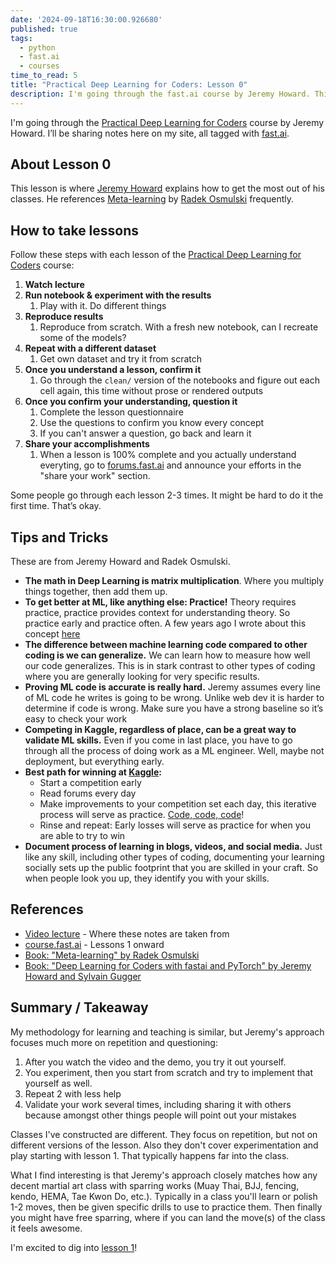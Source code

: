 ```yaml
---
date: '2024-09-18T16:30:00.926680'
published: true
tags:
  - python
  - fast.ai
  - courses
time_to_read: 5
title: "Practical Deep Learning for Coders: Lesson 0"
description: I'm going through the fast.ai course by Jeremy Howard. This is the course notes for lesson 0.
---
```


I'm going through the [Practical Deep Learning for Coders](http://course.fast.ai) course by Jeremy Howard. I’ll be sharing notes here on my site, all tagged with [fast.ai](https://daniel.feldroy.com/tags/fast.ai).

## About Lesson 0

This lesson is where [Jeremy Howard](https://en.wikipedia.org/wiki/Jeremy_Howard_(entrepreneur)) explains how to get the most out of his classes. He references [Meta-learning](https://rosmulski.gumroad.com/l/learn_machine_learning/blog) by [Radek Osmulski](https://radekosmulski.com/) frequently.


## How to take lessons

Follow these steps with each lesson of the [Practical Deep Learning for Coders](http://course.fast.ai) course:

1. **Watch lecture**
2. **Run notebook & experiment with the results**
   1. Play with it. Do different things  
3. **Reproduce results**
   1. Reproduce from scratch. With a fresh new notebook, can I recreate some of the models?  
4. **Repeat with a different dataset**
   1. Get own dataset and try it from scratch
5. **Once you understand a lesson, confirm it**
   1. Go through the `clean/` version of the notebooks and figure out each cell again, this time without prose or rendered outputs
6. **Once you confirm your understanding, question it**
   1. Complete the lesson questionnaire
   2. Use the questions to confirm you know every concept
   3. If you can't answer a question, go back and learn it 
7. **Share your accomplishments**
   1. When a lesson is 100% complete and you actually understand everyting, go to [forums.fast.ai](https://forums.fast.ai/) and announce your efforts in the "share your work" section.

Some people go through each lesson 2-3 times. It might be hard to do it the first time. That’s okay.




## Tips and Tricks

These are from Jeremy Howard and Radek Osmulski.

* **The math in Deep Learning is matrix multiplication**. Where you multiply things together, then add them up.   
* **To get better at ML, like anything else: Practice!** Theory requires practice, practice provides context for understanding theory. So practice early and practice often. A few years ago I wrote about this concept [here](https://daniel.feldroy.com/posts/code-code-code)
* **The difference between machine learning code compared to other coding is we can generalize.** We can learn how to measure how well our code generalizes. This is in stark contrast to other types of coding where you are generally looking for very specific results.  
* **Proving ML code is accurate is really hard.** Jeremy assumes every line of ML code he writes is going to be wrong. Unlike web dev it is harder to determine if code is wrong. Make sure you have a strong baseline so it’s easy to check your work  
* **Competing in Kaggle, regardless of place, can be a great way to validate ML skills.** Even if you come in last place, you have to go through all the process of doing work as a ML engineer. Well, maybe not deployment, but everything early.  
* **Best path for winning at [Kaggle](https://www.kaggle.com/):**  
  * Start a competition early  
  * Read forums every day  
  * Make improvements to your competition set each day, this iterative process will serve as practice. [Code, code, code](https://daniel.feldroy.com/posts/code-code-code)!
  * Rinse and repeat: Early losses will serve as practice for when you are able to try to win  
* **Document process of learning in blogs, videos, and social media.** Just like any skill, including other types of coding, documenting your learning socially sets up the public footprint that you are skilled in your craft. So when people look you up, they identify you with your skills.

## References

* [Video lecture](https://www.youtube.com/watch?v=gGxe2mN3kAg&ab_channel=JeremyHoward) - Where these notes are taken from
* [course.fast.ai](http://course.fast.ai) - Lessons 1 onward
* [Book: "Meta-learning" by Radek Osmulski](https://rosmulski.gumroad.com/l/learn_machine_learning/blog)  
* [Book: "Deep Learning for Coders with fastai and PyTorch" by Jeremy Howard and Sylvain Gugger](https://www.amazon.com/Deep-Learning-Coders-fastai-PyTorch/dp/1492045527?tag=mlinar-20)

## Summary / Takeaway

My methodology for learning and teaching is similar, but Jeremy's approach focuses much more on repetition and questioning:

1. After you watch the video and the demo, you try it out yourself. 
2. You experiment, then you start from scratch and try to implement that yourself as well. 
3. Repeat 2 with less help
4. Validate your work several times, including sharing it with others because amongst other things people will point out your mistakes

Classes I've constructed are different. They focus on repetition, but not on different versions of the lesson. Also they don't cover experimentation and play starting with lesson 1. That typically happens far into the class. 

What I find interesting is that Jeremy's approach closely matches how any decent martial art class with sparring works (Muay Thai, BJJ, fencing, kendo, HEMA, Tae Kwon Do, etc.). Typically in a class you'll learn or polish 1-2 moves, then be given specific drills to use to practice them. Then finally you might have free sparring, where if you can land the move(s) of the class it feels awesome.

I'm excited to dig into [lesson 1](https://course.fast.ai/Lessons/lesson1.html)!